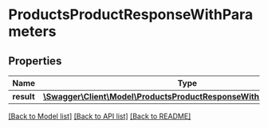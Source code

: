 # ProductsProductResponseWithParameters

## Properties
Name | Type | Description | Notes
------------ | ------------- | ------------- | -------------
**result** | [**\Swagger\Client\Model\ProductsProductResponseWithParametersRecord**](ProductsProductResponseWithParametersRecord.md) |  | [optional] 

[[Back to Model list]](../README.md#documentation-for-models) [[Back to API list]](../README.md#documentation-for-api-endpoints) [[Back to README]](../README.md)



